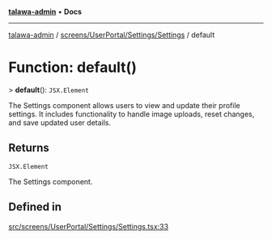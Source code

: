 [**talawa-admin**](../../../../../README.md) • **Docs**

***

[talawa-admin](../../../../../modules.md) / [screens/UserPortal/Settings/Settings](../README.md) / default

# Function: default()

\> **default**(): `JSX.Element`

The Settings component allows users to view and update their profile settings.
It includes functionality to handle image uploads, reset changes, and save updated user details.

## Returns

`JSX.Element`

The Settings component.

## Defined in

[src/screens/UserPortal/Settings/Settings.tsx:33](https://github.com/PalisadoesFoundation/talawa-admin/blob/ec91a82db6f7a7a061fbb4ea9639f2bff335faa5/src/screens/UserPortal/Settings/Settings.tsx#L33)
